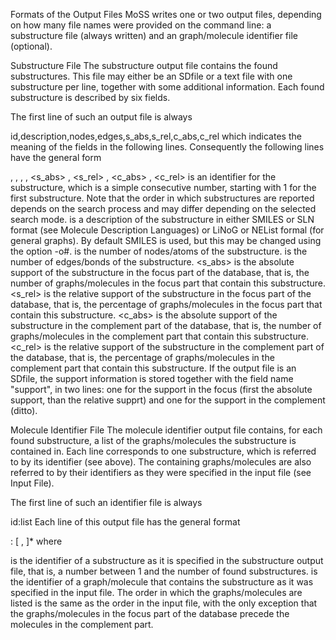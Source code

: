 Formats of the Output Files
MoSS writes one or two output files, depending on how many file names were provided on the command line: a substructure file (always written) and an graph/molecule identifier file (optional).

Substructure File
The substructure output file contains the found substructures. This file may either be an SDfile or a text file with one substructure per line, together with some additional information. Each found substructure is described by six fields.

The first line of such an output file is always

id,description,nodes,edges,s_abs,s_rel,c_abs,c_rel
which indicates the meaning of the fields in the following lines.
Consequently the following lines have the general form

<id> , <desc> , <nodes> , <edges> , <s_abs> , <s_rel> , <c_abs> , <c_rel>
<id>  	is an identifier for the substructure, which is a simple consecutive number, starting with 1 for the first substructure. Note that the order in which substructures are reported depends on the search process and may differ depending on the selected search mode.
<desc>  	is a description of the substructure in either SMILES or SLN format (see Molecule Description Languages) or LiNoG or NEList formal (for general graphs). By default SMILES is used, but this may be changed using the option -o#.
<nodes>  	is the number of nodes/atoms of the substructure.
<edges>  	is the number of edges/bonds of the substructure.
<s_abs>  	is the absolute support of the substructure in the focus part of the database, that is, the number of graphs/molecules in the focus part that contain this substructure.
<s_rel>  	is the relative support of the substructure in the focus part of the database, that is, the percentage of graphs/molecules in the focus part that contain this substructure.
<c_abs>  	is the absolute support of the substructure in the complement part of the database, that is, the number of graphs/molecules in the complement part that contain this substructure.
<c_rel>  	is the relative support of the substructure in the complement part of the database, that is, the percentage of graphs/molecules in the complement part that contain this substructure.
If the output file is an SDfile, the support information is stored together with the field name "support", in two lines: one for the support in the focus (first the absolute support, than the relative supprt) and one for the support in the complement (ditto).

Molecule Identifier File
The molecule identifier output file contains, for each found substructure, a list of the graphs/molecules the substructure is contained in. Each line corresponds to one substructure, which is referred to by its identifier (see above). The containing graphs/molecules are also referred to by their identifiers as they were specified in the input file (see Input File).

The first line of such an identifier file is always

id:list
Each line of this output file has the general format

<subid> : <graphid> [ , <graphid> ]*
where

<subid>  	is the identifier of a substructure as it is specified in the substructure output file, that is, a number between 1 and the number of found substructures.
<graphid>  	is the identifier of a graph/molecule that contains the substructure as it was specified in the input file.
The order in which the graphs/molecules are listed is the same as the order in the input file, with the only exception that the graphs/molecules in the focus part of the database precede the molecules in the complement part.

